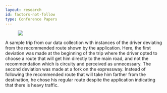 ```yaml
---
layout: research
id: factors-not-follow
type: Conference Papers
---
```


<div class="research-banner">
    <figure class="research-hero">
        <img class="research-figure" src="../../assets/gif/dev1-2.gifbrew.gif" >
    </figure>
    <p class="research-figure-caption">A sample trip from our data collection with instances of the driver deviating from the recommended route shown by the application. Here, the first deviation was made at the beginning of the trip where the driver opted to choose a route that will get him directly to the main road, and not the recommendation which is circuity and perceived as unnecessary. The second deviation was made at a fork on the expressway. Instead of following the recommended route that will take him farther from the destination, he chose his regular route despite the application indicating that there is heavy traffic.</p>
</div> 
